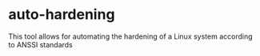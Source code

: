 # auto-hardening
This tool allows for automating the hardening of a Linux system according to ANSSI standards
